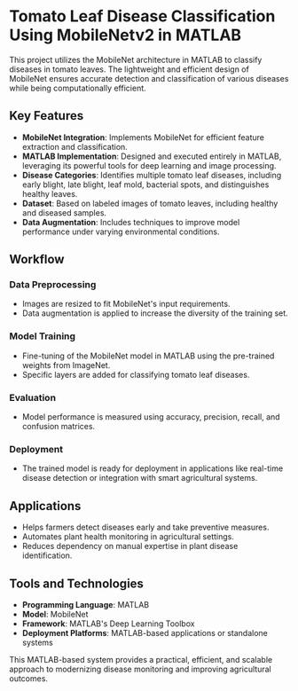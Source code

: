 # Tomato Leaf Disease Classification Using MobileNetv2 in MATLAB

This project utilizes the MobileNet architecture in MATLAB to classify diseases in tomato leaves. The lightweight and efficient design of MobileNet ensures accurate detection and classification of various diseases while being computationally efficient.

## Key Features
- **MobileNet Integration**: Implements MobileNet for efficient feature extraction and classification.
- **MATLAB Implementation**: Designed and executed entirely in MATLAB, leveraging its powerful tools for deep learning and image processing.
- **Disease Categories**: Identifies multiple tomato leaf diseases, including early blight, late blight, leaf mold, bacterial spots, and distinguishes healthy leaves.
- **Dataset**: Based on labeled images of tomato leaves, including healthy and diseased samples.
- **Data Augmentation**: Includes techniques to improve model performance under varying environmental conditions.

## Workflow
### Data Preprocessing
- Images are resized to fit MobileNet's input requirements.
- Data augmentation is applied to increase the diversity of the training set.

### Model Training
- Fine-tuning of the MobileNet model in MATLAB using the pre-trained weights from ImageNet.
- Specific layers are added for classifying tomato leaf diseases.

### Evaluation
- Model performance is measured using accuracy, precision, recall, and confusion matrices.

### Deployment
- The trained model is ready for deployment in applications like real-time disease detection or integration with smart agricultural systems.

## Applications
- Helps farmers detect diseases early and take preventive measures.
- Automates plant health monitoring in agricultural settings.
- Reduces dependency on manual expertise in plant disease identification.

## Tools and Technologies
- **Programming Language**: MATLAB
- **Model**: MobileNet
- **Framework**: MATLAB's Deep Learning Toolbox
- **Deployment Platforms**: MATLAB-based applications or standalone systems

This MATLAB-based system provides a practical, efficient, and scalable approach to modernizing disease monitoring and improving agricultural outcomes.
